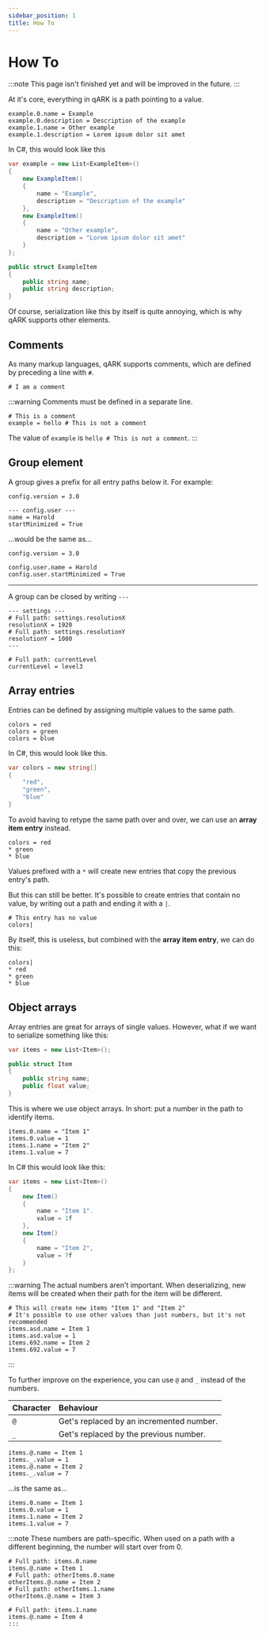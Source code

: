 ```yaml
---
sidebar_position: 1
title: How To
---
```


# How To

:::note
This page isn't finished yet and will be improved in the future.
:::

At it's core, everything in qARK is a path pointing to a value.

```qark
example.0.name = Example
example.0.description = Description of the example
example.1.name = Other example
example.1.description = Lorem ipsum dolor sit amet
```

In C#, this would look like this

```csharp
var example = new List<ExampleItem>()
{
    new ExampleItem()
    {
        name = "Example",
        description = "Description of the example"
    },
    new ExampleItem()
    {
        name = "Other example",
        description = "Lorem ipsum dolor sit amet"
    }
};

public struct ExampleItem
{
    public string name;
    public string description;
}
```

Of course, serialization like this by itself is quite annoying, which is why qARK supports other elements.

## Comments

As many markup languages, qARK supports comments, which are defined by preceding a line with `#`.

```qark
# I am a comment
```

:::warning
Comments must be defined in a separate line.

```qark
# This is a comment
example = hello # This is not a comment
```

The value of `example` is `hello # This is not a comment`.
:::

## Group element

A group gives a prefix for all entry paths below it. For example:

```qark
config.version = 3.0

--- config.user ---
name = Harold
startMinimized = True
```

...would be the same as...

```qark
config.version = 3.0

config.user.name = Harold
config.user.startMinimized = True
```

---

A group can be closed by writing `---`

```qark
--- settings ---
# Full path: settings.resolutionX
resolutionX = 1920
# Full path: settings.resolutionY
resolutionY = 1080
---

# Full path: currentLevel
currentLevel = level3
```

## Array entries

Entries can be defined by assigning multiple values to the same path.

```qark
colors = red
colors = green
colors = blue
```

In C#, this would look like this.

```csharp
var colors = new string[]
{
    "red",
    "green",
    "blue"
}
```

To avoid having to retype the same path over and over, we can use an **array item entry** instead.

```qark
colors = red
* green
* blue
```

Values prefixed with a `*` will create new entries that copy the previous entry's path.

But this can still be better. It's possible to create entries that contain no value, by writing out a path and ending it with a `|`.

```qark
# This entry has no value
colors|
```

By itself, this is useless, but combined with the **array item entry**, we can do this:

```qark
colors|
* red
* green
* blue
```

## Object arrays

Array entries are great for arrays of single values. However, what if we want to serialize something like this:

```csharp
var items = new List<Item>();

public struct Item
{
    public string name;
    public float value;
}
```

This is where we use object arrays. In short: put a number in the path to identify items.

```qark
items.0.name = "Item 1"
items.0.value = 1
items.1.name = "Item 2"
items.1.value = 7
```

In C# this would look like this:

```csharp
var items = new List<Item>()
{
    new Item()
    {
        name = "Item 1".
        value = 1f
    },
    new Item()
    {
        name = "Item 2",
        value = 7f
    }
};
```

:::warning
The actual numbers aren't important. When deserializing, new items will be created when their path for the item will be different.

```qark
# This will create new items "Item 1" and "Item 2"
# It's possible to use other values than just numbers, but it's not recommended
items.asd.name = Item 1
items.asd.value = 1
items.692.name = Item 2
items.692.value = 7
```
:::

To further improve on the experience, you can use `@` and `_` instead of the numbers.

| Character | Behaviour |
| :-- | :-- |
| `@` | Get's replaced by an incremented number. |
| `_` | Get's replaced by the previous number. |

```qark
items.@.name = Item 1
items._.value = 1
items.@.name = Item 2
items._.value = 7
```

...is the same as...

```qark
items.0.name = Item 1
items.0.value = 1
items.1.name = Item 2
items.1.value = 7
```

:::note
These numbers are path-specific. When used on a path with a different beginning, the number will start over from 0.

```qark
# Full path: items.0.name
items.@.name = Item 1
# Full path: otherItems.0.name
otherItems.@.name = Item 2
# Full path: otherItems.1.name
otherItems.@.name = Item 3

# Full path: items.1.name
items.@.name = Item 4
:::


